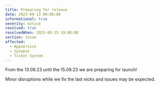 ```yaml
---
title: Preparing for release
date: 2023-09-13 00:00:00
informational: true
severity: notice
resolved: true
resolvedWhen: 2023-09-15 19:00:00
section: issue
affected:
  - Appservice
  - Synapse
  - Ticket System
---
```


From the 13.09.23 until the 15.09.23 we are preparing for launch!

Minor disruptions while we fix the last nicks and issues may be expected.
